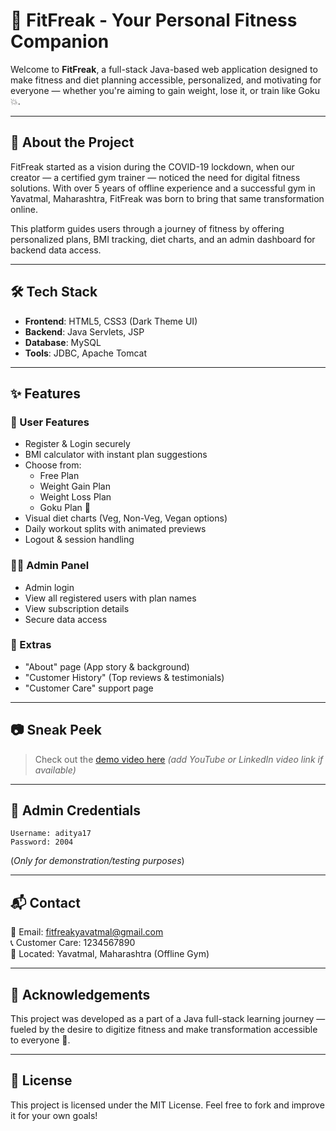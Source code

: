 
# 💪 FitFreak - Your Personal Fitness Companion

Welcome to **FitFreak**, a full-stack Java-based web application designed to make fitness and diet planning accessible, personalized, and motivating for everyone — whether you're aiming to gain weight, lose it, or train like Goku 💥.

---

## 📌 About the Project

FitFreak started as a vision during the COVID-19 lockdown, when our creator — a certified gym trainer — noticed the need for digital fitness solutions. With over 5 years of offline experience and a successful gym in Yavatmal, Maharashtra, FitFreak was born to bring that same transformation online.

This platform guides users through a journey of fitness by offering personalized plans, BMI tracking, diet charts, and an admin dashboard for backend data access.

---

## 🛠️ Tech Stack

- **Frontend**: HTML5, CSS3 (Dark Theme UI)
- **Backend**: Java Servlets, JSP
- **Database**: MySQL
- **Tools**: JDBC, Apache Tomcat

---

## ✨ Features

### 👤 User Features
- Register & Login securely
- BMI calculator with instant plan suggestions
- Choose from:
  - Free Plan
  - Weight Gain Plan
  - Weight Loss Plan
  - Goku Plan 🥊
- Visual diet charts (Veg, Non-Veg, Vegan options)
- Daily workout splits with animated previews
- Logout & session handling

### 🧑‍💼 Admin Panel
- Admin login
- View all registered users with plan names
- View subscription details
- Secure data access

### 🧩 Extras
- "About" page (App story & background)
- "Customer History" (Top reviews & testimonials)
- "Customer Care" support page

---

## 📷 Sneak Peek

> Check out the [demo video here](#) *(add YouTube or LinkedIn video link if available)*

---

## 🔐 Admin Credentials

```
Username: aditya17  
Password: 2004  
```

(*Only for demonstration/testing purposes*)

---

## 📬 Contact

📧 Email: fitfreakyavatmal@gmail.com  
📞 Customer Care: 1234567890  
📍 Located: Yavatmal, Maharashtra (Offline Gym)

---

## 🙌 Acknowledgements

This project was developed as a part of a Java full-stack learning journey — fueled by the desire to digitize fitness and make transformation accessible to everyone 💯.

---

## 📎 License

This project is licensed under the MIT License. Feel free to fork and improve it for your own goals!
